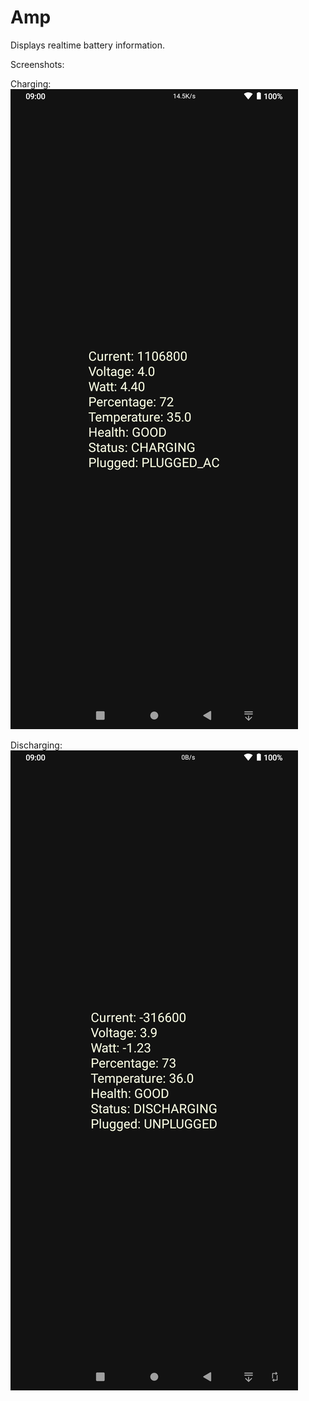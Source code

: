 # Amp
Displays realtime battery information.

Screenshots:

Charging:
![Alt text](https://github.com/Anonymous2716/Amp/raw/main/Screenshots/Screenshot_1.png "Charging")

Discharging:
![Alt text](https://github.com/Anonymous2716/Amp/raw/main/Screenshots/Screenshot_2.png "Discharging")
